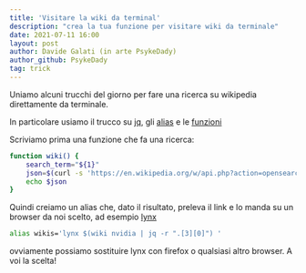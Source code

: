 ```yaml
---
title: 'Visitare la wiki da terminal'
description: "crea la tua funzione per visitare wiki da terminale"
date: 2021-07-11 16:00
layout: post
author: Davide Galati (in arte PsykeDady)
author_github: PsykeDady
tag: trick
---
```


Uniamo alcuni trucchi del giorno per fare una ricerca su wikipedia direttamente da terminale.
 
In particolare usiamo il trucco su [jq](https://feed.linuxpeople.org/posts/usare-jq-json/), gli [alias](https://t.me/linuxpeople_feed/493) e le [funzioni](https://t.me/linuxpeople_feed/1014) 

Scriviamo prima una funzione che fa una ricerca: 
```bash
function wiki() {                                               
    search_term="${1}"
    json=$(curl -s 'https://en.wikipedia.org/w/api.php?action=opensearch&format=json&search='$search_term'&namespace=0&limit=1')
    echo $json
}
```

Quindi creiamo un alias che, dato il risultato, preleva il link e lo manda su un browser da noi scelto, ad esempio [lynx]() 

```bash
alias wikis='lynx $(wiki nvidia | jq -r ".[3][0]") '
```

ovviamente possiamo sostituire lynx con firefox o qualsiasi altro browser. A voi la scelta! 
